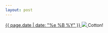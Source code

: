 ```yaml
---
layout: post
---
```


<p>
  <a href="/67">
    <time>{{ page.date | date: "%e %B %Y" }}</time>
    <img src="{{ site.assets_url }}/67.jpg">
  </a>
  Cotton!
</p>
